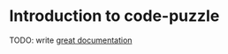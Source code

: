 # Introduction to code-puzzle

TODO: write [great documentation](http://jacobian.org/writing/great-documentation/what-to-write/)
